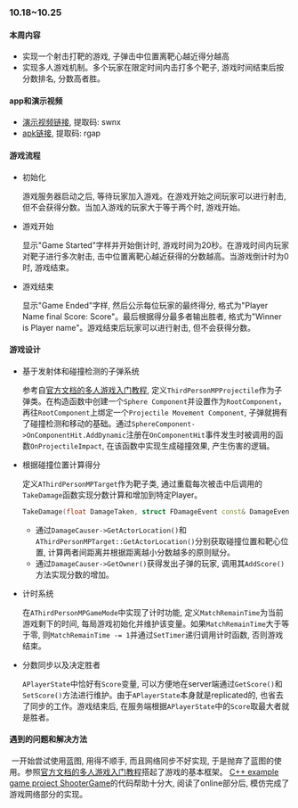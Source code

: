 ### 10.18~10.25

#### 本周内容

* 实现一个射击打靶的游戏, 子弹击中位置离靶心越近得分越高
* 实现多人游戏机制。多个玩家在限定时间内击打多个靶子, 游戏时间结束后按分数排名, 分数高者胜。 

#### app和演示视频

* [演示视频链接](https://pan.baidu.com/s/12VeMLM39Tw6oQpuZqhX0Mw), 提取码: swnx
* [apk链接](https://pan.baidu.com/s/1xchUwp2Zx55AifL1jhJb7Q), 提取码: rgap

#### 游戏流程

* 初始化

  游戏服务器启动之后, 等待玩家加入游戏。在游戏开始之间玩家可以进行射击, 但不会获得分数。当加入游戏的玩家大于等于两个时, 游戏开始。

* 游戏开始

  显示"Game Started"字样并开始倒计时, 游戏时间为20秒。在游戏时间内玩家对靶子进行多次射击, 击中位置离靶心越近获得的分数越高。当游戏倒计时为0时, 游戏结束。

* 游戏结束

  显示"Game Ended"字样, 然后公示每位玩家的最终得分, 格式为"Player Name  final Score:  Score"。最后根据得分最多者输出胜者, 格式为"Winner is Player name"。游戏结束后玩家可以进行射击, 但不会获得分数。 

#### 游戏设计

* 基于发射体和碰撞检测的子弹系统

  参考自[官方文档的多人游戏入门教程](https://docs.unrealengine.com/en-US/Gameplay/Networking/QuickStart/index.html), 定义```ThirdPersonMPProjectile```作为子弹类。在构造函数中创建一个```Sphere Component```并设置作为```RootComponent```，再往```RootComponent```上绑定一个``Projectile Movement Component``, 子弹就拥有了碰撞检测和移动的基础。通过```SphereComponent->OnComponentHit.AddDynamic```注册在```OnComponentHit```事件发生时被调用的函数```OnProjectileImpact```, 在该函数中实现生成碰撞效果, 产生伤害的逻辑。

* 根据碰撞位置计算得分

  定义```AThirdPersonMPTarget```作为靶子类, 通过重载每次被击中后调用的```TakeDamage```函数实现分数计算和增加到特定Player。

  ```c++
  TakeDamage(float DamageTaken, struct FDamageEvent const& DamageEvent, AController* EventInstigator, AActor* DamageCauser)
  ```

  * 通过```DamageCauser->GetActorLocation()```和```AThirdPersonMPTarget::GetActorLocation()```分别获取碰撞位置和靶心位置, 计算两者间距离并根据距离越小分数越多的原则赋分。
  * 通过```DamageCauser->GetOwner()```获得发出子弹的玩家, 调用其```AddScore()```方法实现分数的增加。

* 计时系统

  在```AThirdPersonMPGameMode```中实现了计时功能, 定义```MatchRemainTime```为当前游戏剩下的时间, 每局游戏初始化并维护该变量。如果```MatchRemainTime```大于等于零, 则```MatchRemainTime -= 1```并通过```SetTimer```递归调用计时函数, 否则游戏结束。

* 分数同步以及决定胜者

  ```APlayerState```中恰好有```Score```变量, 可以方便地在server端通过```GetScore()```和```SetScore()```方法进行维护。由于```APlayerState```本身就是replicated的, 也省去了同步的工作。游戏结束后, 在服务端根据```APlayerState```中的```Score```取最大者就是胜者。

#### 遇到的问题和解决方法

​	一开始尝试使用蓝图, 用得不顺手, 而且网络同步不好实现, 于是抛弃了蓝图的使用。参照[官方文档的多人游戏入门教程](https://docs.unrealengine.com/en-US/Gameplay/Networking/QuickStart/index.html)搭起了游戏的基本框架。 [C++ example game project ShooterGame](https://docs.unrealengine.com/en-US/Resources/SampleGames/ShooterGame/index.html)的代码帮助十分大, 阅读了online部分后, 模仿完成了游戏网络部分的实现。





